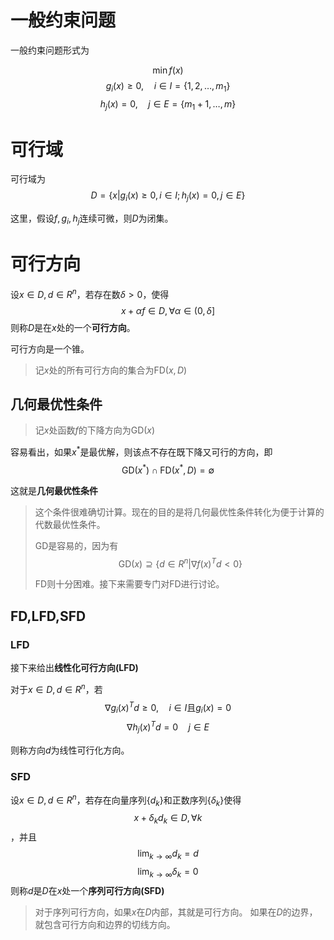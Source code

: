 # 一般约束问题

一般约束问题形式为

$$\min f(x) $$$$g_i(x)\geq 0,\quad i\in I=\{1,2,\dots,m_1\} $$$$h_j(x)=0,\quad j\in E=\{m_1+1,\dots,m\} $$

# 可行域

可行域为$$D=\{x|g_i(x)\geq 0,i\in I;h_j(x)=0,j\in E \} $$

这里，假设$f,g_i,h_j$连续可微，则$D$为闭集。

# 可行方向

设$x\in D,d\in R^n$，若存在数$\delta>0$，使得$$ x+\alpha f\in D,\forall \alpha\in (0,\delta] $$则称$D$是在$x$处的一个**可行方向**。

可行方向是一个锥。

> 记$x$处的所有可行方向的集合为$\text{FD}(x,D)$

## 几何最优性条件

> 记$x$处函数$f$的下降方向为$\text{GD}(x)$

容易看出，如果$x^*$是最优解，则该点不存在既下降又可行的方向，即$$\text{GD}(x^*)\cap \text{FD}(x^*,D)=\emptyset $$

这就是**几何最优性条件**

> 这个条件很难确切计算。现在的目的是将几何最优性条件转化为便于计算的代数最优性条件。
>
> GD是容易的，因为有$$ \text{GD}(x)\supseteq \{ d\in R^n|\nabla f(x)^Td<0 \} $$
>
> FD则十分困难。接下来需要专门对FD进行讨论。

## FD,LFD,SFD

### LFD

接下来给出**线性化可行方向(LFD)**

对于$x\in D,d\in R^n$，若 $$\nabla g_i(x)^Td\geq 0,\quad i\in I\text{且}g_i(x)=0 $$ $$\nabla h_j(x)^Td=0\quad j\in E $$

则称方向$d$为线性可行化方向。

### SFD

设$x\in D,d\in R^n$，若存在向量序列$\{ d_k \}$和正数序列$\{\delta_k\}$使得$$x+\delta_kd_k\in D,\forall k $$，并且 $$\lim_{k\to\infty}d_k=d$$ $$\lim_{k\to \infty}\delta_k=0 $$
则称$d$是$D$在$x$处一个**序列可行方向(SFD)**

> 对于序列可行方向，如果$x$在$D$内部，其就是可行方向。
> 如果在$D$的边界，就包含可行方向和边界的切线方向。
